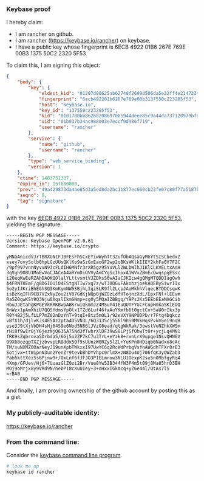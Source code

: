 ### Keybase proof

I hereby claim:

  * I am rancher on github.
  * I am rancher (https://keybase.io/rancher) on keybase.
  * I have a public key whose fingerprint is 6ECB 4922 01B6 267E 769E  00B3 1375 50C2 2320 5F53

To claim this, I am signing this object:

```json
{
    "body": {
        "key": {
            "eldest_kid": "01207d08625ab62748f2699d506da5e32ff4e2147334ff3eaed647c80f4b2840277e0a",
            "fingerprint": "6ecb492201b6267e769e00b3137550c223205f53",
            "host": "keybase.io",
            "key_id": "137550c223205f53",
            "kid": "0101780bb862682086970b5944deee85c9a44da737120979bfdf8e4f62352c9baa550a",
            "uid": "01b937b34ac988003e7eccf9d986f719",
            "username": "rancher"
        },
        "service": {
            "name": "github",
            "username": "rancher"
        },
        "type": "web_service_binding",
        "version": 1
    },
    "ctime": 1483751337,
    "expire_in": 157680000,
    "prev": "49a429873da4ae85d3a5ed8da2bc1b877ec660cb23fe07c80f77a5187bfa7672",
    "seqno": 8,
    "tag": "signature"
}
```

with the key [6ECB 4922 01B6 267E 769E  00B3 1375 50C2 2320 5F53](https://keybase.io/rancher), yielding the signature:

```
-----BEGIN PGP MESSAGE-----
Version: Keybase OpenPGP v2.0.61
Comment: https://keybase.io/crypto

yMNaAnicdVJrTBRXGN1FJBFEsFhSCxEYiwWyhTt3ZufObAQsaGyM6YtSISCbedxZ
xsey7ovySolb0hpLGzUUsQKlKo9aSzGxEaoGF2wp2oBKsWKlkIIEY2khFa0V7F2C
/9pf997vnnNyvvN93cFLdIH6MNfr3rXR5gz95YuVLl2WLbWlhJIKlCLKVELtxAsH
3qVgh9O8U1MoEwVoCJACeA4aRYmDiOVVyAmCYgScIhoxA1WVxZBmEcOwqspgESsc
i2QeqKwEeRZAhDAQKQOlalYLttvsmtVJZDksS6wAIaCJKIcw4gQMgMTQDDIagQwh
A4FRNTKEmF/g8DGIOUl04EStgNTIw7xg7z/wT30DGvFAkohzjoekAQEBySiwrIIx
5o2yIJKriBhEGhSQIKmKymNW5SBjhLIgiSLR9fl2LcpJAoMkhhVlgecBYDDCsqwK
isBzKqIFH9CB7VZxNyZou2iV87GdKjNQpOjWZOzLdfHTojnzXdL/EpxFNl+lEEvm
Ra5Z0qwKSY9Q3Nju0AqslIkmSNmp+cg0y5MQaIZBBgq/Y9Ps2Kz5EEbEEaMAGCib
HbuJJEtahgKPGEVkRRKBwpABKrwiQkmmJZ4MSuY4IEuQUTFYGCFCopHmkaSKiEOQ
8nWzx1pAmXhiU7QQSYdmsYpOlx1TZd6Luf46faAuYKmfb6t0gctCn+5aU0rIkx3p
R0Y4B2j5LfLLP7mZ02nDzYnT+9tqI+8tz5mOL1/92eVXY9NPODPD/r7Ftq4Dqkcz
vBfX1h/djlvKJs4E5Az2pta4D5VN3L/6Q3135cj556l9hS9MVkHqsPvkm5ei9nqH
ese3J9tXjVbDH4sHj64S9e6Nod5N86lJVzO8ead/qtgWkRak/3owstVuNZhkXWSm
rHi8f9wIr0jY6jezNjQ635A75Nd3fTwhrXlDF39wS8LPjSfOhwTt0r+ycjLq4MN1
fRK9sZqbrova5Drbda5/6Gj5o2ZP7kC7u3TrL+eYzk8+rxnLrX9upqe1NsvQHN6V
99X68ozqpTXZjzbvvpLR8ddx50f9sUUnzW0RZy5lZL+YuKPn8HDiqb0Nadxx8cAc
TM/xuNXMZ0OarNeyJ19unXpbTWkxxI97UwYC6q2RcWdPrbgVsfnAWGdhTFXr8rE3
Sotjvx+ttW1pnN3un2YenZr9tevbBhDYVhpc0rlmX+zN8Du4Uj706fqKJyOWZab3
Pab6kttXei5s6Pjnw9+/OxLnf6fJFJO3P1ELmrow3NLU1OexpK2su5n0RbfgyRq4
4Xmp/GFUev/Hj6+7UuazGlZ0zi2Br/Vue8Yw5IB344fW3P4m5t09j8Ma85hrD3BH
MOj9oMrjx8y9VRd9N/nebP18cXuUIey+3+oHxxIGkmcq+yZ6e44l/QtAs7lS
=rBA0
-----END PGP MESSAGE-----

```

And finally, I am proving ownership of the github account by posting this as a gist.

### My publicly-auditable identity:

https://keybase.io/rancher

### From the command line:

Consider the [keybase command line program](https://keybase.io/download).

```bash
# look me up
keybase id rancher
```

